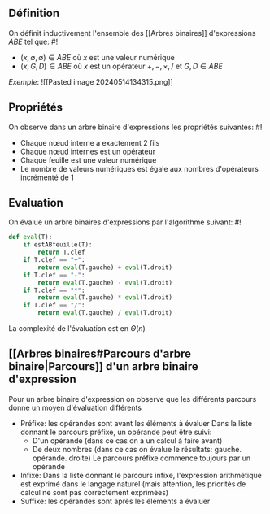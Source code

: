 ## Définition
On définit inductivement l'ensemble des [[Arbres binaires]] d'expressions $ABE$ tel que: #!

- $(x, \emptyset, \emptyset) \in ABE$ où $x$ est une valeur numérique
- $(x, G, D) \in ABE$ où $x$ est un opérateur $+,-,\times,/$ et $G, D \in ABE$

*Exemple*:
![[Pasted image 20240514134315.png]]

## Propriétés
On observe dans un arbre binaire d'expressions les propriétés suivantes: #!

- Chaque nœud interne a exactement 2 fils
- Chaque nœud internes est un opérateur
- Chaque feuille est une valeur numérique
- Le nombre de valeurs numériques est égale aux nombres d'opérateurs incrémenté de 1

## Evaluation
On évalue un arbre binaires d'expressions par l'algorithme suivant: #!

```python
def eval(T):
	if estABfeuille(T):
		return T.clef
	if T.clef == "+":
		return eval(T.gauche) + eval(T.droit)
	if T.clef == "-":
		return eval(T.gauche) - eval(T.droit)
	if T.clef == "*":
		return eval(T.gauche) * eval(T.droit)
	if T.clef == "/":
		return eval(T.gauche) / eval(T.droit)
```
La complexité de l'évaluation est en $\Theta(n)$

## [[Arbres binaires#Parcours d'arbre binaire|Parcours]] d'un arbre binaire d'expression

Pour un arbre binaire d'expression on observe que les différents parcours donne un moyen d'évaluation différents

- Préfixe: les opérandes sont avant les éléments à évaluer
	Dans la liste donnant le parcours préfixe, un opérande peut être suivi:
	- D'un opérande (dans ce cas on a un calcul à faire avant)
	- De deux nombres (dans ce cas on évalue le résultats: gauche. opérande. droite)
	Le parcours préfixe commence toujours par un opérande
- Infixe:
	Dans la liste donnant le parcours infixe, l'expression arithmétique est exprimé dans le langage naturel (mais attention, les priorités de calcul ne sont pas correctement exprimées)
 - Suffixe: les opérandes sont après les éléments à évaluer